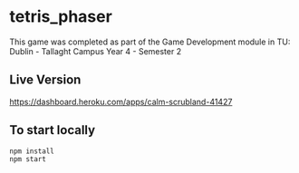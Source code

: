 # tetris_phaser

This game was completed as part of the Game Development module in TU: Dublin - Tallaght Campus
Year 4 - Semester 2

## Live Version
https://dashboard.heroku.com/apps/calm-scrubland-41427

## To start locally
```
npm install
npm start
```
